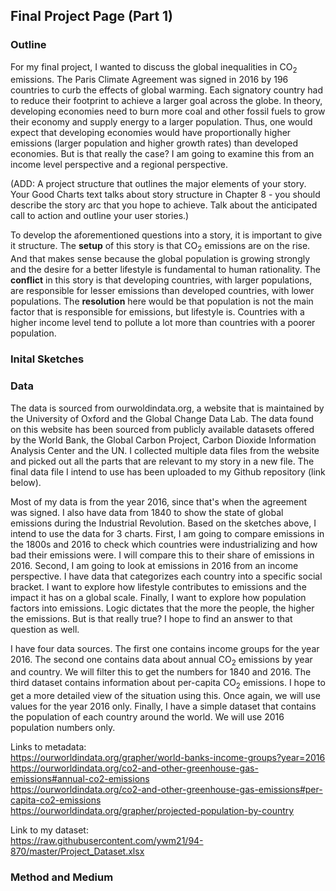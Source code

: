 ## Final Project Page (Part 1)  

### Outline  

For my final project, I wanted to discuss the global inequalities in CO<sub>2</sub> emissions. The Paris Climate Agreement was signed in 2016 by 196 countries to curb the effects of global warming. Each signatory country had to reduce their footprint to achieve a larger goal across the globe. In theory, developing economies need to burn more coal and other fossil fuels to grow their economy and supply energy to a larger population. Thus, one would expect that developing economies would have proportionally higher emissions (larger population and higher growth rates) than developed economies. But is that really the case? I am going to examine this from an income level perspective and a regional perspective.  

(ADD: A project structure that outlines the major elements of your story.  Your Good Charts text talks about story structure in Chapter 8 - you should describe the story arc that you hope to achieve.  Talk about the anticipated call to action and outline your user stories.)

To develop the aforementioned questions into a story, it is important to give it structure. The **setup** of this story is that CO<sub>2</sub> emissions are on the rise. And that makes sense because the global population is growing strongly and the desire for a better lifestyle is fundamental to human rationality. The **conflict** in this story is that developing countries, with larger populations, are responsible for lesser emissions than developed countries, with lower populations. The **resolution** here would be that population is not the main factor that is responsible for emissions, but lifestyle is. Countries with a higher income level tend to pollute a lot more than countries with a poorer population. 

### Inital Sketches  



### Data  

The data is sourced from ourwoldindata.org, a website that is maintained by the University of Oxford and the Global Change Data Lab. The data found on this website has been sourced from publicly available datasets offered by the World Bank, the Global Carbon Project, Carbon Dioxide Information Analysis Center and the UN. I collected multiple data files from the website and picked out all the parts that are relevant to my story in a new file. The final data file I intend to use has been uploaded to my Github repository (link below).  

Most of my data is from the year 2016, since that's when the agreement was signed. I also have data from 1840 to show the state of global emissions during the Industrial Revolution. Based on the sketches above, I intend to use the data for 3 charts. First, I am going to compare emissions in the 1800s and 2016 to check which countries were industrializing and how bad their emissions were. I will compare this to their share of emissions in 2016. Second, I am going to look at emissions in 2016 from an income perspective. I have data that categorizes each country into a specific social bracket. I want to explore how lifestyle contributes to emissions and the impact it has on a global scale. Finally, I want to explore how population factors into emissions. Logic dictates that the more the people, the higher the emissions. But is that really true? I hope to find an answer to that question as well.

I have four data sources. The first one contains income groups for the year 2016. The second one contains data about annual CO<sub>2</sub> emissions by year and country. We will filter this to get the numbers for 1840 and 2016. The third dataset contains information about per-capita CO<sub>2</sub> emissions. I hope to get a more detailed view of the situation using this. Once again, we will use values for the year 2016 only. Finally, I have a simple dataset that contains the population of each country around the world. We will use 2016 population numbers only.  

Links to metadata:  
https://ourworldindata.org/grapher/world-banks-income-groups?year=2016  
https://ourworldindata.org/co2-and-other-greenhouse-gas-emissions#annual-co2-emissions  
https://ourworldindata.org/co2-and-other-greenhouse-gas-emissions#per-capita-co2-emissions  
https://ourworldindata.org/grapher/projected-population-by-country  

Link to my dataset:  
https://raw.githubusercontent.com/ywm21/94-870/master/Project_Dataset.xlsx  

### Method and Medium  



